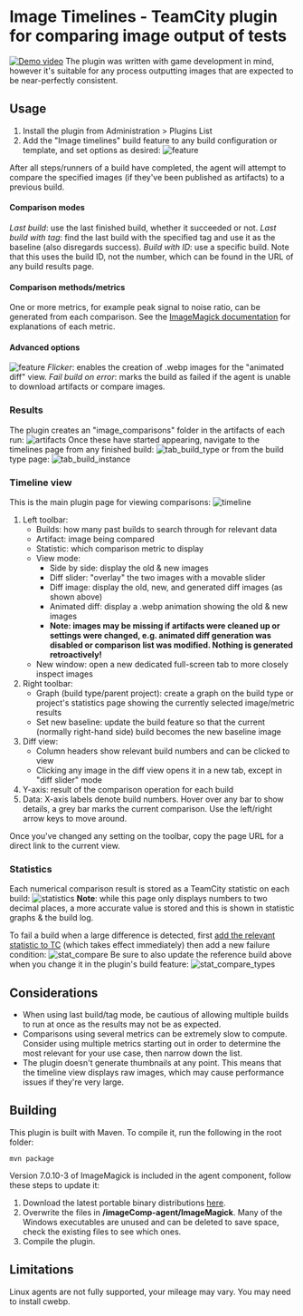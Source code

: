 # Image Timelines - TeamCity plugin for comparing image output of tests

[![Demo video](/images/demo_preview.png)](http://www.youtube.com/watch?v=c7v1fSYcVI8 "Demo")
The plugin was written with game development in mind, however it's suitable for any process outputting images that are expected to be near-perfectly consistent.

## Usage
1. Install the plugin from Administration > Plugins List
2. Add the "Image timelines" build feature to any build configuration or template, and set options as desired:
![feature](/images/feature.png "Build feature")

After all steps/runners of a build have completed, the agent will attempt to compare the specified images (if they've been published as artifacts) to a previous build.

#### Comparison modes
*Last build*: use the last finished build, whether it succeeded or not.
*Last build with tag*: find the last build with the specified tag and use it as the baseline (also disregards success).
*Build with ID*: use a specific build. Note that this uses the build ID, not the number, which can be found in the URL of any build results page.

#### Comparison methods/metrics
One or more metrics, for example peak signal to noise ratio, can be generated from each comparison. See the [ImageMagick documentation](https://imagemagick.org/script/command-line-options.php#metric) for explanations of each metric.

#### Advanced options
![feature](/images/feature_adv.png "Advanced settings")
*Flicker*: enables the creation of .webp images for the "animated diff" view.
*Fail build on error*: marks the build as failed if the agent is unable to download artifacts or compare images.

### Results
The plugin creates an "image_comparisons" folder in the artifacts of each run:
![artifacts](/images/artifacts.png "Artifacts")
Once these have started appearing, navigate to the timelines page from any finished build:
![tab_build_type](/images/tab_build_type.png "Build type tab")
or from the build type page:
![tab_build_instance](/images/tab_build_instance.png "Build tab")

### Timeline view
This is the main plugin page for viewing comparisons:
![timeline](/images/timeline.png "Timeline")

1. Left toolbar:
   * Builds: how many past builds to search through for relevant data
   * Artifact: image being compared
   * Statistic: which comparison metric to display
   * View mode:
      * Side by side: display the old & new images
      * Diff slider: "overlay" the two images with a movable slider
      * Diff image: display the old, new, and generated diff images (as shown above)
      * Animated diff: display a .webp animation showing the old & new images
      * **Note: images may be missing if artifacts were cleaned up or settings were changed, e.g. animated diff generation was disabled or comparison list was modified. Nothing is generated retroactively!**
   * New window: open a new dedicated full-screen tab to more closely inspect images
2. Right toolbar:
   * Graph (build type/parent project): create a graph on the build type or project's statistics page showing the currently selected image/metric results
   * Set new baseline: update the build feature so that the current (normally right-hand side) build becomes the new baseline image
3. Diff view:
   * Column headers show relevant build numbers and can be clicked to view
   * Clicking any image in the diff view opens it in a new tab, except in "diff slider" mode
4. Y-axis: result of the comparison operation for each build
5. Data: X-axis labels denote build numbers. Hover over any bar to show details, a grey bar marks the current comparison. Use the left/right arrow keys to move around.

Once you've changed any setting on the toolbar, copy the page URL for a direct link to the current view.

### Statistics
Each numerical comparison result is stored as a TeamCity statistic on each build:
![statistics](/images/statistics.png "Statistics")
**Note**: while this page only displays numbers to two decimal places, a more accurate value is stored and this is shown in statistic graphs & the build log.

To fail a build when a large difference is detected, first [add the relevant statistic to TC](https://www.jetbrains.com/help/teamcity/2020.2/build-failure-conditions.html#Adding+custom+build+metric) (which takes effect immediately) then add a new failure condition:
![stat_compare](/images/stat_compare.png "Stat comparison")
Be sure to also update the reference build above when you change it in the plugin's build feature:
![stat_compare_types](/images/stat_compare_types.png "Stat comparison types")

## Considerations
* When using last build/tag mode, be cautious of allowing multiple builds to run at once as the results may not be as expected.
* Comparisons using several metrics can be extremely slow to compute. Consider using multiple metrics starting out in order to determine the most relevant for your use case, then narrow down the list.
* The plugin doesn't generate thumbnails at any point. This means that the timeline view displays raw images, which may cause performance issues if they're very large.

## Building
This plugin is built with Maven. To compile it, run the following in the root folder:
```
mvn package
```
Version 7.0.10-3 of ImageMagick is included in the agent component, follow these steps to update it:
1. Download the latest portable binary distributions [here](https://imagemagick.org/script/download.php).
2. Overwrite the files in **/imageComp-agent/ImageMagick**. Many of the Windows executables are unused and can be deleted to save space, check the existing files to see which ones.
3. Compile the plugin.

## Limitations
Linux agents are not fully supported, your mileage may vary. You may need to install cwebp.